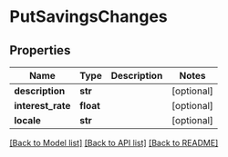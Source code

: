 # PutSavingsChanges

## Properties
Name | Type | Description | Notes
------------ | ------------- | ------------- | -------------
**description** | **str** |  | [optional] 
**interest_rate** | **float** |  | [optional] 
**locale** | **str** |  | [optional] 

[[Back to Model list]](../README.md#documentation-for-models) [[Back to API list]](../README.md#documentation-for-api-endpoints) [[Back to README]](../README.md)

